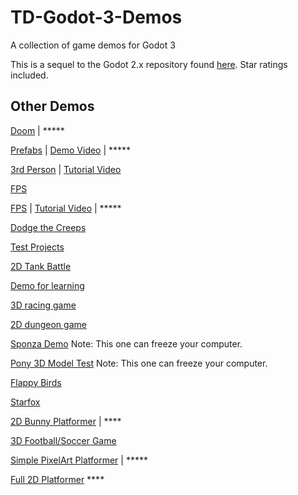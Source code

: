 # TD-Godot-3-Demos
A collection of game demos for Godot 3

This is a sequel to the Godot 2.x repository found [here](https://github.com/TutorialDoctor/TD-Godot-Games). Star ratings included.

## Other Demos

[Doom](https://github.com/HooniusDev/GoDoM) | *****

[Prefabs](https://github.com/yaelatletl/RAD-for-Godot/tree/dev) |
[Demo Video](https://www.youtube.com/watch?v=zlBpxQw3WfM&t=29s) | *****

[3rd Person](https://www.patreon.com/file?h=17198150&i=1912846) |
[Tutorial Video](https://www.youtube.com/watch?v=-CudxS6EeNA&list=PLboXykqtm8dwsSwt9Mc67clLIlvyL1ySW&index=4)

[FPS](https://github.com/TwistedTwigleg/Godot_FPS_Tutorial/tree/part_3)

[FPS](https://github.com/turtletooth/GodotFirstPersonController) |
[Tutorial Video](https://www.youtube.com/watch?v=Mxuj7fjKvbI) | *****

[Dodge the Creeps](https://github.com/kidscancode/Godot3_dodge)

[Test Projects](https://github.com/BastiaanOlij/godot3_test_projects)

[2D Tank Battle](https://github.com/kidscancode/Godot3_tanks)

[Demo for learning](https://github.com/gattila/gamedemo)

[3D racing game](https://github.com/Zireael07/FreeRoamRoguelikeRacerPrototype)

[2D dungeon game](https://github.com/oxben/Dungeon)

[Sponza Demo](https://github.com/Calinou/godot-sponza)
Note: This one can freeze your computer.

[Pony 3D Model Test](https://github.com/Calinou/godot-mlp-models)
Note: This one can freeze your computer.

[Flappy Birds](~~https://github.com/microlabig/FlappyBirds_godot3_0~~)

[Starfox](https://github.com/DevMagicLord/Godot3)

[2D Bunny Platformer](https://github.com/SecretGodotProject/1_Bunny_Think) | ****

[3D Football/Soccer Game](https://github.com/richardschembri/GodotBasic3DFootball)

[Simple PixelArt Platformer](https://github.com/Timofffee/BooBiBo) | *****

[Full 2D Platformer](https://github.com/securas/Daisy_Dangerous) ****
